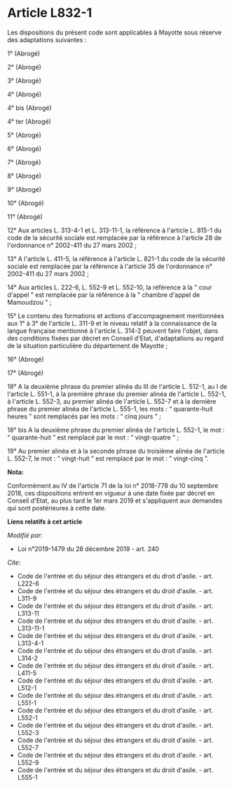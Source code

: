 # Article L832-1

Les dispositions du présent code sont applicables à Mayotte sous réserve des adaptations suivantes :

1° (Abrogé)

2° (Abrogé)

3° (Abrogé)

4° (Abrogé)

4° bis (Abrogé)

4° ter (Abrogé)

5° (Abrogé)

6° (Abrogé)

7° (Abrogé)

8° (Abrogé)

9° (Abrogé)

10° (Abrogé)

11° (Abrogé)

12° Aux articles L. 313-4-1 et L. 313-11-1, la référence à l'article L. 815-1 du code de la sécurité sociale est remplacée
par la référence à l'article 28 de l'ordonnance n° 2002-411 du 27 mars 2002 ;

13° A l'article L. 411-5, la référence à l'article L. 821-1 du code de la sécurité sociale est remplacée par la référence à
l'article 35 de l'ordonnance n° 2002-411 du 27 mars 2002 ;

14° Aux articles L. 222-6, L. 552-9 et L. 552-10, la référence à la " cour d'appel " est remplacée par la référence à la "
chambre d'appel de Mamoudzou " ;

15° Le contenu des formations et actions d'accompagnement mentionnées aux 1° à 3° de l'article L. 311-9 et le niveau relatif
à la connaissance de la langue française mentionné à l'article L. 314-2 peuvent faire l'objet, dans des conditions fixées par
décret en Conseil d'Etat, d'adaptations au regard de la situation particulière du département de Mayotte ;

16° (Abrogé)

17° (Abrogé)

18° A la deuxième phrase du premier alinéa du III de l'article L. 512-1, au I de l'article L. 551-1, à la première phrase du
premier alinéa de l'article L. 552-1, à l'article L. 552-3, au premier alinéa de l'article L. 552-7 et à la dernière phrase
du premier alinéa de l'article L. 555-1, les mots : “ quarante-huit heures ” sont remplacés par les mots : “ cinq jours ” ;

18° bis A la deuxième phrase du premier alinéa de l'article L. 552-1, le mot : “ quarante-huit ” est remplacé par le mot : “
vingt-quatre ” ;

19° Au premier alinéa et à la seconde phrase du troisième alinéa de l'article L. 552-7, le mot : “ vingt-huit ” est remplacé
par le mot : “ vingt-cinq ”.

**Nota:**

Conformément au IV de l'article 71 de la loi n° 2018-778 du 10 septembre 2018, ces dispositions entrent en vigueur à une date
fixée par décret en Conseil d'Etat, au plus tard le 1er mars 2019 et s'appliquent aux demandes qui sont postérieures à cette
date.

**Liens relatifs à cet article**

_Modifié par_:

  - Loi n°2019-1479 du 28 décembre 2019 - art. 240

_Cite_:

  - Code de l'entrée et du séjour des étrangers et du droit d'asile. - art. L222-6
  - Code de l'entrée et du séjour des étrangers et du droit d'asile. - art. L311-9
  - Code de l'entrée et du séjour des étrangers et du droit d'asile. - art. L313-11
  - Code de l'entrée et du séjour des étrangers et du droit d'asile. - art. L313-11-1
  - Code de l'entrée et du séjour des étrangers et du droit d'asile. - art. L313-4-1
  - Code de l'entrée et du séjour des étrangers et du droit d'asile. - art. L314-2
  - Code de l'entrée et du séjour des étrangers et du droit d'asile. - art. L411-5
  - Code de l'entrée et du séjour des étrangers et du droit d'asile. - art. L512-1
  - Code de l'entrée et du séjour des étrangers et du droit d'asile. - art. L551-1
  - Code de l'entrée et du séjour des étrangers et du droit d'asile. - art. L552-1
  - Code de l'entrée et du séjour des étrangers et du droit d'asile. - art. L552-3
  - Code de l'entrée et du séjour des étrangers et du droit d'asile. - art. L552-7
  - Code de l'entrée et du séjour des étrangers et du droit d'asile. - art. L552-9
  - Code de l'entrée et du séjour des étrangers et du droit d'asile. - art. L555-1
